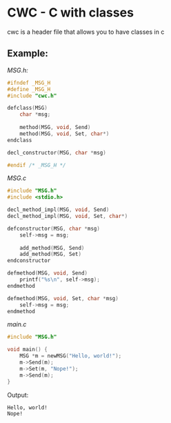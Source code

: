 # CWC - C with classes
cwc is a header file that allows you to have classes in c


## Example:
*MSG.h:*
```c
#ifndef _MSG_H
#define _MSG_H
#include "cwc.h"

defclass(MSG)
	char *msg;
	
	method(MSG, void, Send)
	method(MSG, void, Set, char*)
endclass

decl_constructor(MSG, char *msg)

#endif /* _MSG_H */
```
*MSG.c*
```c
#include "MSG.h"
#include <stdio.h>

decl_method_impl(MSG, void, Send)
decl_method_impl(MSG, void, Set, char*)

defconstructor(MSG, char *msg)
	self->msg = msg;
	
	add_method(MSG, Send)
	add_method(MSG, Set)
endconstructor

defmethod(MSG, void, Send)
	printf("%s\n", self->msg);
endmethod

defmethod(MSG, void, Set, char *msg)
	self->msg = msg;
endmethod
```

*main.c*
```c
#include "MSG.h"

void main() {
	MSG *m = newMSG("Hello, world!");
	m->Send(m);
	m->Set(m, "Nope!");
	m->Send(m);
}
```

Output:
```
Hello, world!
Nope!
```
